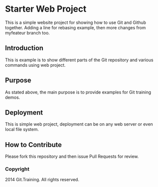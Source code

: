 # Starter Web Project

This is a simple website project for showing how to use Git and Github together. Adding a line for rebasing example, then more changes from myfeateur branch too.

## Introduction

This is example is to show different parts of the Git repository and various commands using web project.

## Purpose

As stated above, the main purpose is to provide examples for Git training demos.

## Deployment

This is simple web project, deployment can be on any web server or even local file system.

## How to Contribute

Please fork this repository and then issue Pull Requests for review.

### Copyright

2014 Git.Training. All rights reserved.
